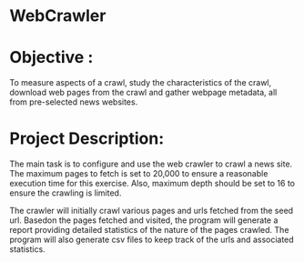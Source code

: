 # WebCrawler

# Objective :
To measure aspects of a crawl, study the characteristics of the crawl, download web pages from the crawl and gather webpage metadata, all from pre-selected news websites.

# Project Description:
The main task is to configure and use the web crawler to crawl a news site.
The maximum pages to fetch is set to 20,000 to ensure a reasonable execution time for this exercise. 
Also, maximum depth should be set to 16 to ensure the crawling is limited.

The crawler will initially crawl various pages and urls fetched from the seed url. Basedon the pages fetched and visited, the program will generate a report providing detailed statistics of the nature of the pages crawled. 
The program will also generate csv files to keep track of the urls and associated statistics. 
